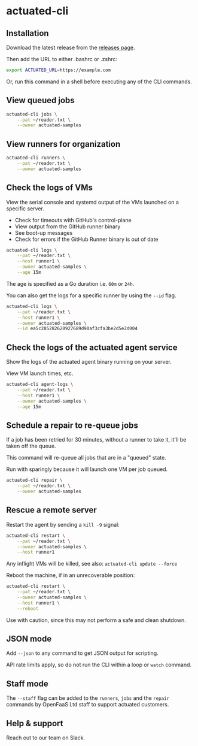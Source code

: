 # actuated-cli

## Installation

Download the latest release from the [releases page](https://github.com/self-actuated/actuated-cli/releases).

Then add the URL to either .bashrc or .zshrc:

```bash
export ACTUATED_URL=https://example.com
```

Or, run this command in a shell before executing any of the CLI commands.

## View queued jobs

```bash
actuated-cli jobs \
    --pat ~/reader.txt \
    --owner actuated-samples
```

## View runners for organization

```bash
actuated-cli runners \
    --pat ~/reader.txt \
    --owner actuated-samples
```


## Check the logs of VMs

View the serial console and systemd output of the VMs launched on a specific server.

* Check for timeouts with GitHub's control-plane
* View output from the GitHub runner binary
* See boot-up messages
* Check for errors if the GitHub Runner binary is out of date

```bash
actuated-cli logs \
    --pat ~/reader.txt \
    --host runner1 \
    --owner actuated-samples \
    --age 15m
```

The age is specified as a Go duration i.e. `60m` or `24h`.

You can also get the logs for a specific runner by using the `--id` flag.

```bash
actuated-cli logs \
    --pat ~/reader.txt \
    --host runner1 \
    --owner actuated-samples \
    --id ea5c285282620927689d90af3cfa3be2d5e2d004
```

## Check the logs of the actuated agent service

Show the logs of the actuated agent binary running on your server.

View VM launch times, etc.

```bash
actuated-cli agent-logs \
    --pat ~/reader.txt \
    --host runner1 \
    --owner actuated-samples \
    --age 15m
```

## Schedule a repair to re-queue jobs

If a job has been retried for 30 minutes, without a runner to take it, it'll be taken off the queue.

This command will re-queue all jobs that are in a "queued" state.

Run with sparingly because it will launch one VM per job queued.

```bash
actuated-cli repair \
    --pat ~/reader.txt \
    --owner actuated-samples
```

## Rescue a remote server

Restart the agent by sending a `kill -9` signal:

```bash
actuated-cli restart \
    --pat ~/reader.txt \
    --owner actuated-samples \
    --host runner1
```

Any inflight VMs will be killed, see also: `actuated-cli update --force`

Reboot the machine, if in an unrecoverable position:

```bash
actuated-cli restart \
    --pat ~/reader.txt \
    --owner actuated-samples \
    --host runner1 \
    --reboot
```

Use with caution, since this may not perform a safe and clean shutdown.

## JSON mode

Add `--json` to any command to get JSON output for scripting.

API rate limits apply, so do not run the CLI within a loop or `watch` command.

## Staff mode

The `--staff` flag can be added to the `runners`, `jobs` and the `repair` commands by OpenFaaS Ltd staff to support actuated customers.

## Help & support

Reach out to our team on Slack.
